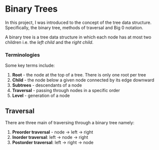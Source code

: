 
# Binary Trees

In this project, I was introduced to the concept of the tree data structure. Specifically, the binary tree, methods of traversal and Big 0 notation.

A binary tree is a tree data structure in which each node has at most two children i.e. the *left child* and the *right child*.

### Terminologies

Some key terms include:
1. **Root** - the node at the top of a tree. There is only one root per tree
2. **Child** - the node below a given node connected by its edge downward
3. **Subtrees** - descendants of a node
4. **Traversal** - passing through nodes in a specific order
5. **Level** - generation of a node

## Traversal

There are three main of traversing through a binary tree namely:

1. **Preorder traversal** - node -> left -> right 
2. **Inorder traversal**: left -> node -> right
3. **Postorder traversal**: left -> right -> node
